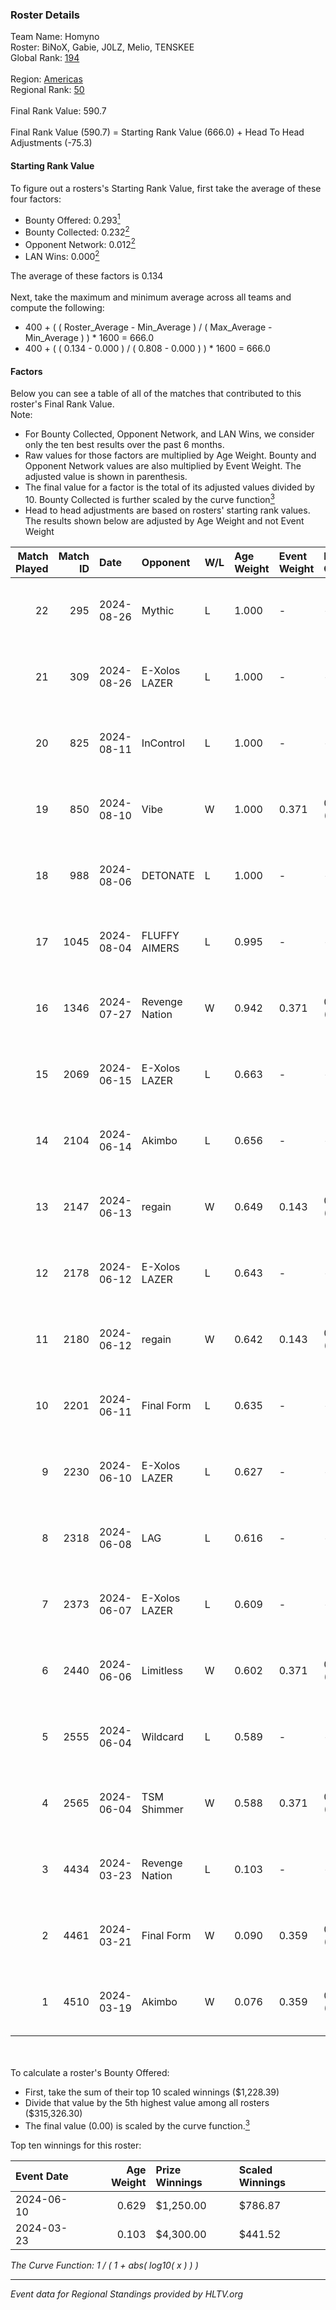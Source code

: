 ### Roster Details<br />
Team Name: Homyno<br />
Roster: BiNoX, Gabie, J0LZ, Melio, TENSKEE<br />
Global Rank: [194](../../standings_global_2024_09_04.md)<br />
<br />
Region: [Americas]( ../../standings_americas_2024_09_04.md)<br />
Regional Rank: [50]( ../../standings_americas_2024_09_04.md)<br />
<br />
Final Rank Value:  590.7<br />
<br />
Final Rank Value (590.7) = Starting Rank Value (666.0) + Head To Head Adjustments (-75.3)<br />

#### Starting Rank Value<br />
To figure out a rosters's Starting Rank Value, first take the average of these four factors:<br />
- Bounty Offered: 0.293[<sup>1</sup>](#table2)
- Bounty Collected: 0.232[<sup>2</sup>](#table1)
- Opponent Network: 0.012[<sup>2</sup>](#table1)
- LAN Wins: 0.000[<sup>2</sup>](#table1)

The average of these factors is 0.134<br />
<br />
Next, take the maximum and minimum average across all teams and compute the following:<br />
- 400 + ( ( Roster_Average - Min_Average ) / ( Max_Average - Min_Average ) ) * 1600 = 666.0
- 400 + ( ( 0.134 - 0.000 ) / ( 0.808 - 0.000 ) ) * 1600 = 666.0


#### Factors<br />
Below you can see a table of all of the matches that contributed to this roster's Final Rank Value.<br />
Note:<br />

- For Bounty Collected, Opponent Network, and LAN Wins, we consider only the ten best results over the past 6 months.
- Raw values for those factors are multiplied by Age Weight. Bounty and Opponent Network values are also multiplied by Event Weight. The adjusted value is shown in parenthesis.
- The final value for a factor is the total of its adjusted values divided by 10. Bounty Collected is further scaled by the curve function[<sup>3</sup>](#curveFunction)
- Head to head adjustments are based on rosters' starting rank values. The results shown below are adjusted by Age Weight and not Event Weight
<span id="table1"></span><br />


| Match Played | Match ID | Date       | Opponent       | W/L | Age Weight | Event Weight | Bounty Collected | Opponent Network | LAN Wins  | H2H Adj. | Roster                                |
| -: | -: | :- | :- | :- | :- | :- | :- | :- | :- | -: | :- |
|           22 |      295 | 2024-08-26 | Mythic         | L   | 1.000      | -            | -                | -                | -         |    -9.95 | BiNoX, Gabie, J0LZ, Melio, TENSKEE    |
|           21 |      309 | 2024-08-26 | E-Xolos LAZER  | L   | 1.000      | -            | -                | -                | -         |    -8.82 | BiNoX, Gabie, J0LZ, Melio, TENSKEE    |
|           20 |      825 | 2024-08-11 | InControl      | L   | 1.000      | -            | -                | -                | -         |   -19.27 | BiNoX, Gabie, J0LZ, Melio, TENSKEE    |
|           19 |      850 | 2024-08-10 | Vibe           | W   | 1.000      | 0.371        | 0.000 (0.000)    | 0.036 (0.013)    | 0 (0.000) |     6.88 | BiNoX, Gabie, J0LZ, Melio, TENSKEE    |
|           18 |      988 | 2024-08-06 | DETONATE       | L   | 1.000      | -            | -                | -                | -         |   -19.50 | BiNoX, Gabie, J0LZ, Melio, TENSKEE    |
|           17 |     1045 | 2024-08-04 | FLUFFY AIMERS  | L   | 0.995      | -            | -                | -                | -         |   -12.85 | BiNoX, J0LZ, Melio, Sup3rant, TENSKEE |
|           16 |     1346 | 2024-07-27 | Revenge Nation | W   | 0.942      | 0.371        | 0.002 (0.001)    | 0.116 (0.040)    | 0 (0.000) |    16.08 | BiNoX, Gabie, J0LZ, Melio, TENSKEE    |
|           15 |     2069 | 2024-06-15 | E-Xolos LAZER  | L   | 0.663      | -            | -                | -                | -         |    -6.68 | Gabie, J0LZ, Melio, TENSKEE, YuZ      |
|           14 |     2104 | 2024-06-14 | Akimbo         | L   | 0.656      | -            | -                | -                | -         |    -7.86 | Gabie, J0LZ, Melio, TENSKEE, YuZ      |
|           13 |     2147 | 2024-06-13 | regain         | W   | 0.649      | 0.143        | 0.000 (0.000)    | 0.024 (0.002)    | 0 (0.000) |     5.87 | Gabie, J0LZ, Melio, TENSKEE, YuZ      |
|           12 |     2178 | 2024-06-12 | E-Xolos LAZER  | L   | 0.643      | -            | -                | -                | -         |    -6.73 | Gabie, J0LZ, Melio, TENSKEE, YuZ      |
|           11 |     2180 | 2024-06-12 | regain         | W   | 0.642      | 0.143        | 0.000 (0.000)    | 0.024 (0.002)    | 0 (0.000) |     5.61 | Gabie, J0LZ, Melio, TENSKEE, YuZ      |
|           10 |     2201 | 2024-06-11 | Final Form     | L   | 0.635      | -            | -                | -                | -         |   -11.17 | Gabie, J0LZ, Melio, TENSKEE, YuZ      |
|            9 |     2230 | 2024-06-10 | E-Xolos LAZER  | L   | 0.627      | -            | -                | -                | -         |    -7.20 | Gabie, J0LZ, Melio, TENSKEE, YuZ      |
|            8 |     2318 | 2024-06-08 | LAG            | L   | 0.616      | -            | -                | -                | -         |    -7.01 | Gabie, J0LZ, Melio, TENSKEE, YuZ      |
|            7 |     2373 | 2024-06-07 | E-Xolos LAZER  | L   | 0.609      | -            | -                | -                | -         |    -7.59 | Gabie, J0LZ, Melio, TENSKEE, YuZ      |
|            6 |     2440 | 2024-06-06 | Limitless      | W   | 0.602      | 0.371        | 0.001 (0.000)    | 0.101 (0.023)    | 0 (0.000) |     7.52 | Gabie, J0LZ, Melio, TENSKEE, YuZ      |
|            5 |     2555 | 2024-06-04 | Wildcard       | L   | 0.589      | -            | -                | -                | -         |    -3.07 | Gabie, J0LZ, Melio, TENSKEE, YuZ      |
|            4 |     2565 | 2024-06-04 | TSM Shimmer    | W   | 0.588      | 0.371        | 0.018 (0.004)    | 0.164 (0.036)    | 0 (0.000) |     9.72 | Gabie, J0LZ, Melio, TENSKEE, YuZ      |
|            3 |     4434 | 2024-03-23 | Revenge Nation | L   | 0.103      | -            | -                | -                | -         |    -1.56 | Gabie, J0LZ, Melio, TENSKEE, YuZ      |
|            2 |     4461 | 2024-03-21 | Final Form     | W   | 0.090      | 0.359        | 0.001 (0.000)    | 0.048 (0.002)    | 0 (0.000) |     1.24 | Gabie, J0LZ, Melio, TENSKEE, YuZ      |
|            1 |     4510 | 2024-03-19 | Akimbo         | W   | 0.076      | 0.359        | 0.001 (0.000)    | 0.048 (0.001)    | 0 (0.000) |     1.03 | Gabie, J0LZ, Melio, TENSKEE, YuZ      |

<br />
<span id="table2"></span><br />
To calculate a roster's Bounty Offered:<br />

- First, take the sum of their top 10 scaled winnings ($1,228.39)
- Divide that value by the 5th highest value among all rosters ($315,326.30)
- The final value (0.00) is scaled by the curve function.[<sup>3</sup>](#curveFunction)

Top ten winnings for this roster:<br />

| Event Date | Age Weight | Prize Winnings | Scaled Winnings |
| :- | -: | :- | :- |
| 2024-06-10 |      0.629 | $1,250.00      | $786.87         |
| 2024-03-23 |      0.103 | $4,300.00      | $441.52         |


<span id="curveFunction"></span>_The Curve Function: 1 / ( 1 + abs( log10( x ) ) )_<br />

---
_Event data for Regional Standings provided by HLTV.org_<br />
